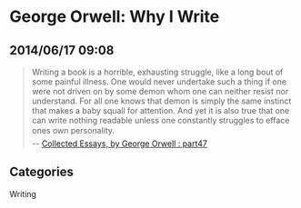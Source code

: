 # George Orwell: Why I Write 
## 2014/06/17 09:08

> Writing a book is a horrible, exhausting struggle, like a long bout of 
> some painful illness. One would never undertake such a thing if one were 
> not driven on by some demon whom one can neither resist nor understand. 
> For all one knows that demon is simply the same instinct that makes a 
> baby squall for attention. And yet it is also true that one can write 
> nothing readable unless one constantly struggles to efface one&#146;s own 
> personality.   
> -- [Collected Essays, by George Orwell : part47][1]

[1]: http://ebooks.adelaide.edu.au/o/orwell/george/o79e/part47.html

## Categories
Writing
